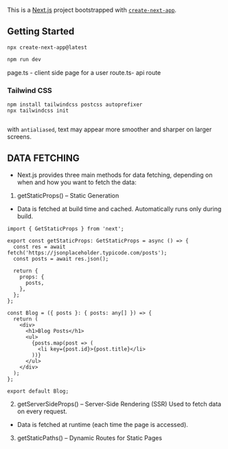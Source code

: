 This is a [Next.js](https://nextjs.org) project bootstrapped with [`create-next-app`](https://nextjs.org/docs/app/api-reference/cli/create-next-app).

## Getting Started

`npx create-next-app@latest`

```bash
npm run dev

```

page.ts - client side page for a user
route.ts- api route

### Tailwind CSS

```
npm install tailwindcss postcss autoprefixer
npx tailwindcss init


```

with `antialiased`, text may appear more smoother and sharper on larger screens.

## DATA FETCHING

- Next.js provides three main methods for data fetching, depending on when and how you want to fetch the data:

1. getStaticProps() – Static Generation

- Data is fetched at build time and cached. Automatically runs only during build.

```
import { GetStaticProps } from 'next';

export const getStaticProps: GetStaticProps = async () => {
  const res = await fetch('https://jsonplaceholder.typicode.com/posts');
  const posts = await res.json();

  return {
    props: {
      posts,
    },
  };
};

const Blog = ({ posts }: { posts: any[] }) => {
  return (
    <div>
      <h1>Blog Posts</h1>
      <ul>
        {posts.map(post => (
          <li key={post.id}>{post.title}</li>
        ))}
      </ul>
    </div>
  );
};

export default Blog;

```

2. getServerSideProps() – Server-Side Rendering (SSR)
   Used to fetch data on every request.

- Data is fetched at runtime (each time the page is accessed).

3. getStaticPaths() – Dynamic Routes for Static Pages
